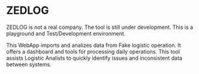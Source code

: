 # ZEDLOG

ZEDLOG is not a real company.
The tool is still under development.
This is a playground and Test/Development environment.

This WebApp imports and analizes data from Fake logistic operation.
It offers a dashboard and tools for processing daily operations.
This tool assists Logistic Analists to quickly identify issues and inconsistent data between systems.
